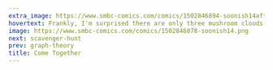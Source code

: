 ```yaml
---
extra_image: https://www.smbc-comics.com/comics/1502846894-soonish14after.png
hovertext: Frankly, I'm surprised there are only three mushroom clouds.
image: https://www.smbc-comics.com/comics/1502846878-soonish14.png
next: scavenger-hunt
prev: graph-theory
title: Come Together
---
```

